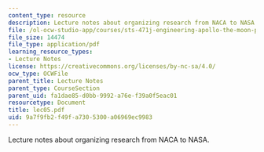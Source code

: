```yaml
---
content_type: resource
description: Lecture notes about organizing research from NACA to NASA.
file: /ol-ocw-studio-app/courses/sts-471j-engineering-apollo-the-moon-project-as-a-complex-system-spring-2007/9a7f9fb2f49fa7305300a06969ec9983_lec05.pdf
file_size: 14474
file_type: application/pdf
learning_resource_types:
- Lecture Notes
license: https://creativecommons.org/licenses/by-nc-sa/4.0/
ocw_type: OCWFile
parent_title: Lecture Notes
parent_type: CourseSection
parent_uid: fa1dae85-d0bb-9992-a76e-f39a0f5eac01
resourcetype: Document
title: lec05.pdf
uid: 9a7f9fb2-f49f-a730-5300-a06969ec9983
---
```

Lecture notes about organizing research from NACA to NASA.